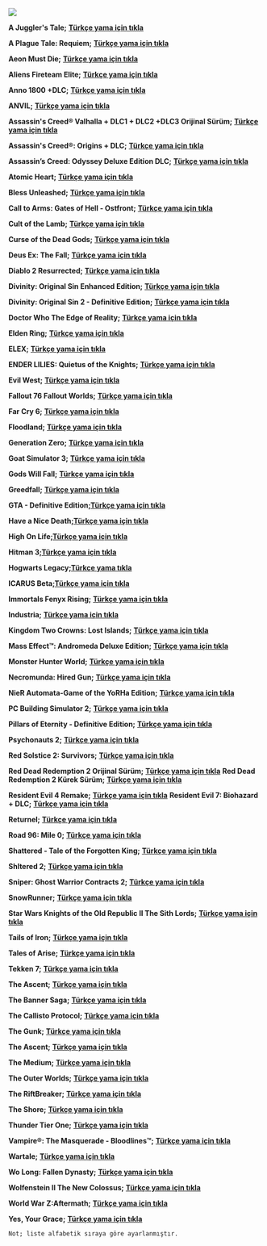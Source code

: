 ![](https://imgur.com/6tUgg4D.png)

**A Juggler's Tale;** [**Türkçe yama için tıkla**](https://anotepad.com/notes/ky4ntxnd)

**A Plague Tale: Requiem;** [**Türkçe yama için tıkla**](https://sinnerclownceviri.com/threads/a-plague-tale-requiem-tuerkce-yama.2157/)

**Aeon Must Die;** [**Türkçe yama için tıkla**](https://anotepad.com/notes/fqsrra2k)

**Aliens Fireteam Elite;** [**Türkçe yama için tıkla**](https://anotepad.com/notes/ndqm7j52)

**Anno 1800 +DLC;** [**Türkçe yama için tıkla**](https://anotepad.com/notes/xrrse2wq)

**ANVIL;** [**Türkçe yama için tıkla**](https://anotepad.com/notes/7jtjmkbw)

**Assassin's Creed®️ Valhalla + DLC1 + DLC2 +DLC3 Orijinal Sürüm;** [**Türkçe yama için tıkla**](https://discord.com/channels/885595211806441482/885632196050812939/999026607232667769)

**Assassin's Creed®️: Origins + DLC;** [**Türkçe yama için tıkla**](https://discord.com/channels/885595211806441482/885632196050812939/999026607232667769)

**Assassin’s Creed: Odyssey Deluxe Edition DLC;** [**Türkçe yama için tıkla**](https://anotepad.com/notes/9y3akq6h)

**Atomic Heart;** [**Türkçe yama için tıkla**](https://discord.com/channels/885595211806441482/885632196050812939/999026607232667769)

**Bless Unleashed;** [**Türkçe yama için tıkla**](https://anotepad.com/notes/8qeqgdfk)

**Call to Arms: Gates of Hell - Ostfront;** [**Türkçe yama için tıkla**](https://anotepad.com/notes/s44my7wt)

**Cult of the Lamb;** [**Türkçe yama için tıkla**](https://discord.com/channels/885595211806441482/885632196050812939/999026607232667769)

**Curse of the Dead Gods;** [**Türkçe yama için tıkla**](https://anotepad.com/notes/mejy9jen)

**Deus Ex: The Fall;** [**Türkçe yama için tıkla**](https://sinnerclownceviri.com/threads/deus-ex-the-fall-tuerkce-yama-yayinlandi.699/)

**Diablo 2 Resurrected;** [**Türkçe yama için tıkla**](https://discord.com/channels/885595211806441482/885632196050812939/999026607232667769)

**Divinity: Original Sin Enhanced Edition;** [**Türkçe yama için tıkla**](https://anotepad.com/notes/6qeba8p3)

**Divinity: Original Sin 2 - Definitive Edition;** [**Türkçe yama için tıkla**](https://anotepad.com/notes/yngc4f8j)

**Doctor Who The Edge of Reality;** [**Türkçe yama için tıkla**](https://anotepad.com/notes/e6p7ejjp)

**Elden Ring;** [**Türkçe yama için tıkla**](https://discord.com/channels/885595211806441482/885632196050812939/999026607232667769)

**ELEX;** [**Türkçe yama için tıkla**](https://forum.donanimhaber.com/elex-translate-turkce-yama--151631346)

**ENDER LILIES: Quietus of the Knights;** [**Türkçe yama için tıkla**](https://forum.donanimhaber.com/ender-lilies-quietus-of-the-knights-translate-turkce-yama--151144000)

**Evil West;** [**Türkçe yama için tıkla**](https://discord.com/channels/885595211806441482/885632196050812939/999026607232667769)

**Fallout 76 Fallout Worlds;** [**Türkçe yama için tıkla**](https://discord.com/channels/885595211806441482/885632196050812939/999026607232667769)

**Far Cry 6;** [**Türkçe yama için tıkla**](https://sinnerclownceviri.com/konu/far-cry-6-dlcler-tuerkce-yama.2795/)

**Floodland;** [**Türkçe yama için tıkla**](https://sinnerclownceviri.com/threads/floodland-tuerkce-yama-swat.2272/)

**Generation Zero;** [**Türkçe yama için tıkla**](https://sinnerclownceviri.com/threads/generation-zero-tuerkce-yama-yayinlandi.2173/)

**Goat Simulator 3;** [**Türkçe yama için tıkla**](https://sinnerclownceviri.com/threads/goat-simulator-3-tuerkce-yama-swat.2267/)

**Gods Will Fall;** [**Türkçe yama için tıkla**](https://anotepad.com/notes/c496bije)

**Greedfall;** [**Türkçe yama için tıkla**](https://anotepad.com/notes/nydni7ct)

**GTA - Definitive Edition;**[**Türkçe yama için tıkla**](https://anotepad.com/notes/5c53cdfm)

**Have a Nice Death;**[**Türkçe yama için tıkla**](https://sinnerclownceviri.com/konu/have-a-nice-death-tuerkce-yama-swat.923/)

**High On Life;**[**Türkçe yama için tıkla**](https://discord.com/channels/885595211806441482/885632196050812939/999026607232667769)

**Hitman 3;**[**Türkçe yama için tıkla**](https://sinnerclownceviri.com/konu/hitman-3-v3-140-tuerkce-yama.2777/)

**Hogwarts Legacy;**[**Türkçe yama tıkla**](https://discord.com/channels/885595211806441482/885632196050812939/999026607232667769)

**ICARUS Beta;**[**Türkçe yama için tıkla**](https://anotepad.com/notes/5c53cdfm)

**Immortals Fenyx Rising;** [**Türkçe yama için tıkla**](https://discord.com/channels/885595211806441482/885632196050812939/999026607232667769)

**Industria;** [**Türkçe yama için tıkla**](https://anotepad.com/notes/6gid645x)

**Kingdom Two Crowns: Lost Islands;** [**Türkçe yama için tıkla**](https://sinnerclownceviri.com/threads/kingdom-two-crowns-norse-lands-tuerkce-yama-swat.1224/)

**Mass Effect™: Andromeda Deluxe Edition;** [**Türkçe yama için tıkla**](https://anotepad.com/notes/ms4xdt4w)

**Monster Hunter World;** [**Türkçe yama için tıkla**](https://anotepad.com/notes/pyb63jqy)

**Necromunda: Hired Gun;** [**Türkçe yama için tıkla**](https://anotepad.com/notes/b4j2g548)

**NieR Automata-Game of the YoRHa Edition;** [**Türkçe yama için tıkla**](https://forum.donanimhaber.com/nier-automata-game-of-the-yorha-edition-translate-turkce-yama--151442271)

**PC Building Simulator 2;** [**Türkçe yama için tıkla**](https://sinnerclownceviri.com/threads/pc-building-simulator-2-tuerkce-yama-swat.2141/)

**Pillars of Eternity - Definitive Edition;** [**Türkçe yama için tıkla**](https://discord.com/channels/885595211806441482/885632196050812939/999026607232667769)

**Psychonauts 2;** [**Türkçe yama için tıkla**](https://anotepad.com/notes/tcax8p6n)

**Red Solstice 2: Survivors;** [**Türkçe yama için tıkla**](https://anotepad.com/notes/wihtmrc4)

**Red Dead Redemption 2 Orijinal Sürüm;** [**Türkçe yama için tıkla**](https://discord.com/channels/885595211806441482/885632196050812939/999026607232667769)
**Red Dead Redemption 2 Kürek Sürüm;** [**Türkçe yama için tıkla**](https://anotepad.com/notes/pbkxm2h9)

**Resident Evil 4 Remake;**  [**Türkçe yama için tıkla**](https://forum.donanimhaber.com/resident-evil-4-remake-turkce-yama-sixth-sense-ceviri--155380714)
**Resident Evil 7: Biohazard  + DLC;**  [**Türkçe yama için tıkla**](https://anotepad.com/notes/nn8ayphi)

**Returnel;**  [**Türkçe yama için tıkla**](https://discord.com/channels/885595211806441482/885632196050812939/999026607232667769)

**Road 96: Mile 0;**  [**Türkçe yama için tıkla**](https://sinnerclownceviri.com/konu/road-96-mile-0-tuerkce-yama-swat.2896/)

**Shattered - Tale of the Forgotten King;**  [**Türkçe yama için tıkla**](https://dosya.co/y7v1uy36ihrn/Shattered_Tr.rar.html)

**Shltered 2;**  [**Türkçe yama için tıkla**](https://sinnerclownceviri.com/konu/sheltered-2-tuerkce-yama-swat.2800/)

**Sniper: Ghost Warrior Contracts 2;**  [**Türkçe yama için tıkla**](https://anotepad.com/notes/d7qygrk9)

**SnowRunner;**  [**Türkçe yama için tıkla**](https://sinnerclownceviri.com/threads/snowrunner-tuerkce-yama-swat.2140/)

**Star Wars Knights of the Old Republic II The Sith Lords;**  [**Türkçe yama için tıkla**](https://sinnerclownceviri.com/threads/star-wars-knights-of-the-old-republic-ii-the-sith-lords-tuerkce-yama-yayinlandi.2698/)

**Tails of Iron;**  [**Türkçe yama için tıkla**](https://anotepad.com/notes/p4pre3tq)

**Tales of Arise;**  [**Türkçe yama için tıkla**](https://anotepad.com/notes/jar7g5fc)

**Tekken 7;**  [**Türkçe yama için tıkla**](https://sinnerclownceviri.com/threads/tekken-7-hikaye-modu-tuerkce-yama-yayinlandi.2526/#post-46962)

**The Ascent;**  [**Türkçe yama için tıkla**](https://anotepad.com/notes/d7qygrk9)

**The Banner Saga;**  [**Türkçe yama için tıkla**](https://anotepad.com/notes/2fhmq97x)

**The Callisto Protocol;**  [**Türkçe yama için tıkla**](https://discord.com/channels/885595211806441482/885632196050812939/999026607232667769)

**The Gunk;**  [**Türkçe yama için tıkla**](https://anotepad.com/notes/95pbj6qb)

**The Ascent;**  [**Türkçe yama için tıkla**](https://anotepad.com/notes/d7qygrk9)

**The Medium;**  [**Türkçe yama için tıkla**](https://anotepad.com/notes/g63xjn6a)

**The Outer Worlds;**  [**Türkçe yama için tıkla**](https://sinnerclownceviri.com/konu/the-outer-worlds-tuerkce-yama-swat.2359/)

**The RiftBreaker;**  [**Türkçe yama için tıkla**](https://anotepad.com/notes/sgxbtwih)

**The Shore;**  [**Türkçe yama için tıkla**](https://anotepad.com/notes/t8wxfe3h)

**Thunder Tier One;**  [**Türkçe yama için tıkla**](https://anotepad.com/notes/hq5xb475)

**Vampire®️: The Masquerade - Bloodlines™️;**  [**Türkçe yama için tıkla**](http://www.mediafire.com/file/zi8uts45g0axmzu/VtM.Bloodlines.rar/file)

**Wartale;**  [**Türkçe yama için tıkla**](https://sinnerclownceviri.com/konu/wartales-tuerkce-yama-swat.1310/)

**Wo Long: Fallen Dynasty;**  [**Türkçe yama için tıkla**](https://sinnerclownceviri.com/threads/wo-long-fallen-dynasty-tuerkce-yama-swat.2701/)


**Wolfenstein II The New Colossus;**  [**Türkçe yama için tıkla**](https://pixeldrain.com/u/i4j8qnWW)

**World War Z:Aftermath;**  [**Türkçe yama için tıkla**](https://pixeldrain.com/u/i4j8qnWW)

**Yes, Your Grace;**  [**Türkçe yama için tıkla**]([https://anotepad.com/notes/hykdih5g](https://sinnerclownceviri.com/konu/yes-your-grace-tuerkce-yama-swat.1103/))

`Not; liste alfabetik sıraya göre ayarlanmıştır.`
